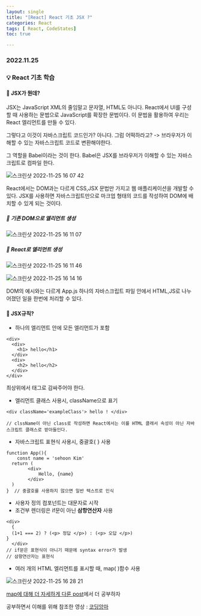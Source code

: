 ```yaml
---
layout: single
title: "[React] React 기초 JSX ?"
categories: React
tags: [ React, CodeStates]
toc: true

---
```


### 2022.11.25

### 💡  React 기초 학습 

#### 🧐 JSX가 뭔데? 

JSX는 JavaScript XML의 줄임말고 문자열, HTML도 아니다.  React에서 UI를 구성할 때 사용하는 문법으로 JavaScript를 확장한 문법이다. 이 문법을 활용하여 우리는 React 엘리먼트를 만들 수 있다. 

그렇다고 이것이 자바스크립트 코드인가? 아니다. 그럼 어떡하라고? -> 브라우저가 이해할 수 있는 자바스크립트 코드로 변환해야한다. 

그 역할을 Babel이라는 것이 한다. Babel은 JSX를 브라우저가 이해할 수 있는 자바스크립트로 컴파일 한다.

 

![스크린샷 2022-11-25 16 07 42](https://user-images.githubusercontent.com/104547038/203921730-662a660b-984c-4b09-bd14-aea030b5ead8.png)

React에서는 DOM과는 다르게 CSS,JSX 문법만 가지고 웹 애플리케이션을 개발할 수 있다. JSX를 사용하면 자바스크립트만으로 마크업 형태의 코드를 작성하여 DOM에 배치할 수 있게 되는 것이다. 

##### 📌 기존 DOM으로 엘리먼트 생성

![스크린샷 2022-11-25 16 11 07](https://user-images.githubusercontent.com/104547038/203922253-747ac2ff-0703-410c-96dc-20fff9916211.png)

##### 📌 React로 엘리먼트 생성

![스크린샷 2022-11-25 16 11 46](https://user-images.githubusercontent.com/104547038/203922349-907b1434-b624-474b-85e0-01127f2da0fe.png)

![스크린샷 2022-11-25 16 14 16](https://user-images.githubusercontent.com/104547038/203922741-ca3c0914-266b-46e5-bafd-b49efa8e5864.png)

DOM의 예시와는 다르게 App.js 하나의 자바스크립트 파일 안에서 HTML,JS로 나누어졌던 일을 한번에 처리할 수 있다. 

#### 🧐 JSX규칙? 

* 하나의 엘리먼트 안에 모든 엘리먼트가 포함 

```react
<div>
  <div>
    <h1> hello</h1>
  </div>
  <div>
    <h2> hello</h2>
  </div>  
</div>
```

최상위에서 태그로 감싸주어야 한다. 

* 엘리먼트 클래스 사용시, className으로 표기 

```react
<div className='exampleClass'> hello ! </div>

// clssName이 아닌 class로 작성하면 React에서는 이를 HTML 클래서 속성이 아닌 자바스크립트 클래스로 받아들인다. 
```

* 자바스크립트 표현식 사용시, 중괄호{ } 사용

```react
function App(){
	const name = 'sehoon Kim'
  return (
  		<div>
    		Hello, {name}
    	</div>
  )
}  // 중괄호를 사용하지 않으면 일반 텍스트로 인식
```

* 사용자 정의 컴포넌트는 대문자로 시작 
* 조건부 렌더링은 if문이 아닌 **삼항연산자** 사용

```react
<div>
  {
  (1+1 === 2) ? (<p> 정답 </p>) : (<p> 오답 </p>)
}
  </div>
// if문은 표현식이 아니기 때문에 syntax error가 발생 
// 삼항연산자는 표현식 
```

* 여러 개의 HTML 엘리먼트를 표시할 때, map( )함수 사용

![스크린샷 2022-11-25 16 28 21](https://user-images.githubusercontent.com/104547038/203924863-fca9f8d2-cece-40a0-8887-10ed43f7dccb.png)

[map에 대해 더 자세하게 다룬 post](https://hoonikim.github.io/react/csReact2/)에서 더 공부하자

공부하면서 이해를 위해 참조한 영상 : [코딩앙마](https://www.youtube.com/watch?v=89jyGFktI40)

